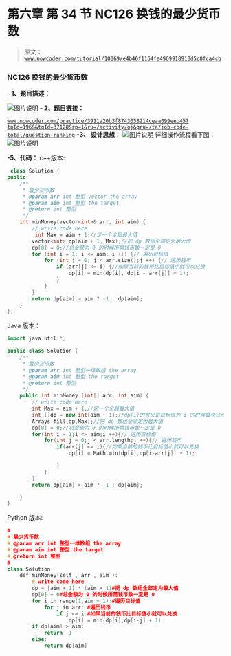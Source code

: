 # 第六章 第 34 节 NC126 换钱的最少货币数

> 原文：[`www.nowcoder.com/tutorial/10069/e4b46f1164fe4969918910d5c8fca4cb`](https://www.nowcoder.com/tutorial/10069/e4b46f1164fe4969918910d5c8fca4cb)

### NC126 换钱的最少货币数

**- 1、题目描述：**

![图片说明](img/5d7a4c10f5f9f7cdcc08786b6ff13f3f.png "图片标题")
**- 2、题目链接：**

[`www.nowcoder.com/practice/3911a20b3f8743058214ceaa099eeb45?tpId=196&&tqId=37128&rp=1&ru=/activity/oj&qru=/ta/job-code-total/question-ranking`](https://www.nowcoder.com/practice/3911a20b3f8743058214ceaa099eeb45?tpId=196&&tqId=37128&rp=1&ru=/activity/oj&qru=/ta/job-code-total/question-ranking)
**-3、 设计思想：**
![图片说明](img/2cebc596699263981a63d15f5d50ea0f.png "图片标题")
详细操作流程看下图：
![图片说明](img/8b939cb192b045ca86c44c60ded1014e.png "图片标题")

**-5、代码：**
c++版本:

```cpp
 class Solution {
public:
    /**
     * 最少货币数
     * @param arr int 整型 vector the array
     * @param aim int 整型 the target
     * @return int 整型
     */
    int minMoney(vector<int>& arr, int aim) {
        // write code here
         int Max = aim + 1;//定一个全局最大值
        vector<int> dp(aim + 1, Max);//把 dp 数组全部定为最大值
        dp[0] = 0;//总金额为 0 的时候所需钱币数一定是 0
        for (int i = 1; i <= aim; i ++) {// 遍历目标值
            for (int j = 0; j < arr.size();j ++) {// 遍历钱币
                if (arr[j] <= i) {//如果当前的钱币比目标值小就可以兑换
                    dp[i] = min(dp[i], dp[i - arr[j]] + 1);
                }
            }
        }
        return dp[aim] > aim ? -1 : dp[aim];
    }
};

```

Java 版本：

```cpp
import java.util.*;

public class Solution {
    /**
     * 最少货币数
     * @param arr int 整型一维数组 the array
     * @param aim int 整型 the target
     * @return int 整型
     */
    public int minMoney (int[] arr, int aim) {
        // write code here
        int Max = aim + 1;//定一个全局最大值
        int []dp = new int[aim + 1];//dp[i]的含义是目标值为 i 的时候最少钱币数是多少。
        Arrays.fill(dp,Max);//把 dp 数组全部定为最大值
        dp[0] = 0;//总金额为 0 的时候所需钱币数一定是 0
        for(int i = 1;i <= aim;i ++){// 遍历目标值
            for(int j = 0;j < arr.length;j ++){// 遍历钱币
                if(arr[j] <= i){//如果当前的钱币比目标值小就可以兑换
                    dp[i] = Math.min(dp[i],dp[i-arr[j]] + 1);

                }
            }
        }
        return dp[aim] > aim ? -1 : dp[aim];

    }
}

```

Python 版本:

```cpp
#
# 最少货币数
# @param arr int 整型一维数组 the array
# @param aim int 整型 the target
# @return int 整型
#
class Solution:
    def minMoney(self , arr , aim ):
        # write code here
        dp = [aim + 1] * (aim + 1)#把 dp 数组全部定为最大值
        dp[0] = 0#总金额为 0 的时候所需钱币数一定是 0
        for i in range(1,aim + 1):#遍历目标值
            for j in arr: #遍历钱币
                if j <= i:#如果当前的钱币比目标值小就可以兑换
                    dp[i] = min(dp[i],dp[i-j] + 1)
        if dp[aim] > aim:
            return -1
        else:
            return dp[aim]

```